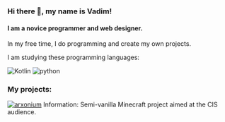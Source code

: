 ### Hi there 👋, my name is Vadim!
#### I am a novice programmer and web designer. 
In my free time, I do programming and create my own projects.

I am studying these programming languages:

![Kotlin](https://img.shields.io/badge/Kotlin-white?style=for-the-badge&logo=Kotlin)
![python](https://img.shields.io/badge/Python-white?style=for-the-badge&logo=python)

### My projects: 

[![arxonium](https://img.shields.io/badge/arxonium-black?style=for-the-badge&logo=minecraft)](https://arxonium.ru/)
Information: Semi-vanilla Minecraft project aimed at the CIS audience.

